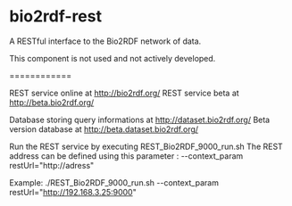 bio2rdf-rest
============

A RESTful interface to the Bio2RDF network of data.

This component is not used and not actively developed.

============

REST service online at http://bio2rdf.org/
REST service beta at http://beta.bio2rdf.org/

Database storing query informations at http://dataset.bio2rdf.org/
Beta version database at http://beta.dataset.bio2rdf.org/

Run the REST service by executing REST_Bio2RDF_9000_run.sh
The REST address can be defined using this parameter : --context_param restUrl="http://adress"

Example: ./REST_Bio2RDF_9000_run.sh --context_param restUrl="http://192.168.3.25:9000"
